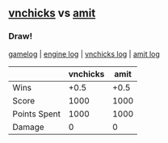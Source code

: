 ## [vnchicks](<../../vnchicks/README.md>) vs [amit](<../../amit/README.md>)
### Draw!

[gamelog](<gamelog.json>) | [engine log](<engine>) | [vnchicks log](<vnchicks>) | [amit log](<amit>)

|              | vnchicks | amit |
| ------------ | -------- | ---- |
| Wins         |     +0.5 | +0.5 |
| Score        |     1000 | 1000 |
| Points Spent |     1000 | 1000 |
| Damage       |        0 |    0 |
